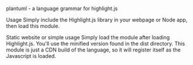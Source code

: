 plantuml - a language grammar for highlight.js

Usage
Simply include the Highlight.js library in your webpage or Node app, then load this module.

Static website or simple usage
Simply load the module after loading Highlight.js. You'll use the minified version found in the dist directory. This module is just a CDN build of the language, so it will register itself as the Javascript is loaded.

<script type="text/javascript" src="/path/to/highlight.min.js"></script>
<script type="text/javascript" src="/path/to/robots-txt.min.js"></script>
<script type="text/javascript">
  hljs.highlightAll();
</script>
